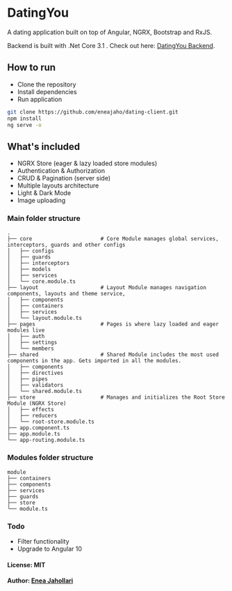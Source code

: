 # DatingYou
A dating application built on top of Angular, NGRX, Bootstrap and RxJS.

Backend is built with .Net Core 3.1 . Check out here: [DatingYou Backend](https://github.com/eneajaho/dating-api).

## How to run
- Clone the repository
- Install dependencies
- Run application

```bash
git clone https://github.com/eneajaho/dating-client.git
npm install
ng serve -o
```


## What's included
- NGRX Store (eager & lazy loaded store modules)
- Authentication & Authorization
- CRUD & Pagination (server side)
- Multiple layouts architecture 
- Light & Dark Mode
- Image uploading


### Main folder structure
    .
    ├── core                      # Core Module manages global services, interceptors, guards and other configs
    │   ├── configs
    │   ├── guards
    │   ├── interceptors
    │   ├── models
    │   ├── services
    │   └── core.module.ts
    ├── layout                    # Layout Module manages navigation components, layouts and theme service, 
    │   ├── components
    │   ├── containers
    │   ├── services
    │   └── layout.module.ts
    ├── pages                     # Pages is where lazy loaded and eager modules live
    │   ├── auth
    │   ├── settings
    │   └── members
    ├── shared                    # Shared Module includes the most used components in the app. Gets imported in all the modules.
    │   ├── components
    │   ├── directives
    │   ├── pipes
    │   ├── validators
    │   └── shared.module.ts
    ├── store                     # Manages and initializes the Root Store Module (NGRX Store)
    │   ├── effects
    │   ├── reducers
    │   └── root-store.module.ts
    ├── app.component.ts
    ├── app.module.ts  
    └── app-routing.module.ts
    
### Modules folder structure
     
    module                    
    ├── containers
    ├── components
    ├── services
    ├── guards
    ├── store
    └── module.ts


### Todo
- Filter functionality
- Upgrade to Angular 10


#### License: MIT

#### Author: [Enea Jahollari](https://github.com/eneajaho)
